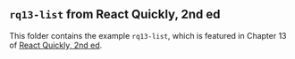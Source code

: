 ## `rq13-list` from React Quickly, 2nd ed

This folder contains the example `rq13-list`, which is featured in Chapter 13 of [React Quickly, 2nd ed](https://reactquickly.dev).
